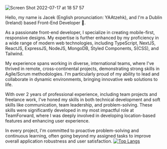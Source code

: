 
![Screen Shot 2022-07-17 at 18 57 57](https://user-images.githubusercontent.com/66032213/179418705-5fc2b2f3-8c1d-40df-97e0-e47cfe7d42b5.png)

Hello, my name is Jacek (English pronunciation: YAAtzehk), and I'm a Dublin (Ireland) based Front-End Developer 👋.

As a passionate front-end developer, I specialize in creating mobile-first, responsive designs. My expertise is further enhanced by my proficiency in a wide range of modern web technologies, including TypeScript, NextJS, ReactJS, ExpressJS, NodeJS, MongoDB, Styled Components, S(CSS), and Tailwind.

My experience spans working in diverse, international teams, where I've thrived in remote, cross-continental projects, demonstrating strong skills in Agile/Scrum methodologies. I'm particularly proud of my ability to lead and collaborate in dynamic environments, bringing innovative web solutions to life.

With over 2 years of professional experience, including team projects and freelance work, I've honed my skills in both technical development and soft skills like communication, team leadership, and problem-solving. These skills were significantly developed in my most impactful role at TeamForward, where I was deeply involved in developing location-based features and enhancing user experience.

In every project, I'm committed to proactive problem-solving and continuous learning, often going beyond my assigned tasks to improve overall application robustness and user satisfaction.
[![Top Langs](https://github-readme-stats.vercel.app/api/top-langs/?username=jaceksupernak&layout=compact)](https://github.com/anuraghazra/github-readme-stats)

